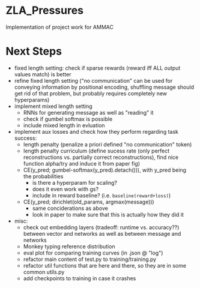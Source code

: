 # ZLA_Pressures
Implementation of project work for AMMAC

# Next Steps
- fixed length setting: check if sparse rewards (reward iff ALL output values match) is better
- refine fixed length setting ("no communication" can be used for conveying information by positional encoding, shuffling message should get rid of that problem, but probably requires completely new hyperparams)
- implement mixed length setting
	- RNNs for generating message as well as "reading" it
	- check if gumbel softmax is possible
	- include mixed length in evluation
- implement aux losses and check how they perform regarding task success:
	- length penalty (penalize a priori defined "no communication" token)
	- length penalty curriculum (define sucess rate (only perfect reconstructions vs. partially correct reconstructions), find nice function alpha/try and induce it from paper fig)
	- CE(y_pred; gumbel-softmax(y_pred).detach())), with y_pred being the probabilities
		- is there a hyperparam for scaling?
		- does it even work with gs?
		- include in reward baseline? (i.e. `baseline(reward+loss)`)
	- CE(y_pred; dirichlet(old_params, argmax(message)))
		- same conciderations as above
		- look in paper to make sure that this is actually how they did it
- misc:
	- check out embedding layers (tradeoff: runtime vs. accuracy??) between vector and networks as well as between message and networks
	- Monkey typing reference distribution
	- eval plot for comparing training curves (in .json @ "log")
	- refactor main content of test.py to training/training.py
	- refactor util functions that are here and there, so they are in some common utils.py
	- add checkpoints to training in case it crashes
